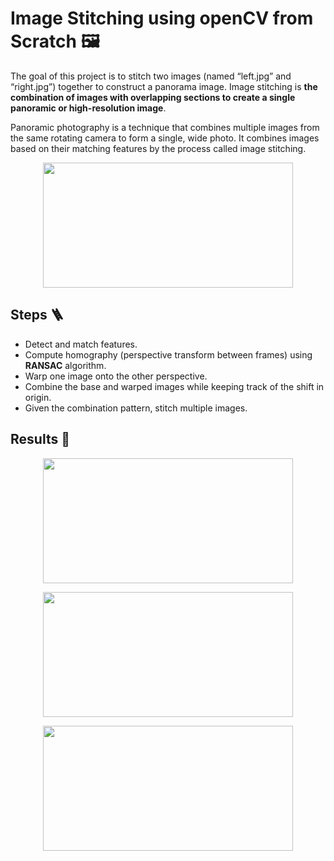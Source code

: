 

# Image Stitching using openCV from Scratch 🖼️

The goal of this project is to stitch two images (named “left.jpg” and “right.jpg”) together to construct a panorama image.   Image stitching is  **the combination of images with overlapping sections to create a single panoramic or high-resolution image**.

Panoramic photography is a technique that combines multiple images from the same rotating camera to form a single, wide photo. It combines images based on their matching features by the process called image stitching.

<p align="center">
<img src="https://github.com/sajmaru/Image-Stitching-OpenCV/blob/main/stitching_example.jpeg" height = 200 width = 400>
</p>

##  Steps 🪜

-   Detect and match features.
-   Compute homography (perspective transform between frames) using **RANSAC** algorithm.
-   Warp one image onto the other perspective.
-   Combine the base and warped images while keeping track of the shift in origin.
-   Given the combination pattern, stitch multiple images.  


## Results 🚀

<p align="center">
<img src="https://github.com/sajmaru/Image-Stitching-OpenCV/blob/main/Keypoints.png" height = 200 width = 400>
</p>

<p align="center">
<img src="https://github.com/sajmaru/Image-Stitching-OpenCV/blob/main/Keypoints_Mapped.png" height = 200 width = 400>
</p>

<p align="center">
<img src="https://github.com/sajmaru/Image-Stitching-OpenCV/blob/main/Stitched%20Output.jpeg" height = 200 width = 400>
</p>